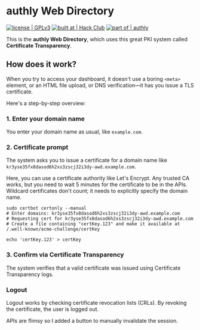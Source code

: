 # authly Web Directory
[![license | GPLv3](https://img.shields.io/badge/license-GPLv3-blue)](https://www.gnu.org/licenses/gpl-3.0.html)
[![built at | Hack Club](https://img.shields.io/badge/built_at-Hack_Club-%23ec3750?logo=hackclub)](https://hackclub.com)
[![part of | authly](https://img.shields.io/badge/part_of-authly-%23f1c40f)](https://authly.hackclub.com)

This is the <b>authly Web Directory</b>, which uses this great PKI system called <b>Certificate Transparency</b>.

## How does it work?
When you try to access your dashboard, it doesn't use a boring `<meta>` element, or an HTML file upload, or DNS verification&mdash;it has you issue a TLS certificate.

Here's a step-by-step overview:

### 1. Enter your domain name
You enter your domain name as usual, like `example.com`.

### 2. Certificate prompt
The system asks you to issue a certificate for a domain name like `kr3yse35fx8dasod6h2xs3zscj32i3dy-awd.example.com`.

Here, you can use a certificate authority like Let's Encrypt. 
Any trusted CA works, but you need to wait 5 minutes for the certificate to be in the APIs.
Wildcard certificates don't count; it needs to explicitly specify the domain name.
```shell
sudo certbot certonly --manual
# Enter domains: kr3yse35fx8dasod6h2xs3zscj32i3dy-awd.example.com
# Requesting cert for kr3yse35fx8dasod6h2xs3zscj32i3dy-awd.example.com
# Create a file containing "certKey.123" and make it available at /.well-known/acme-challenge/certKey
```
```shell
echo 'certKey.123' > certKey
```

### 3. Confirm via Certificate Transparency
The system verifies that a valid certificate was issued using Certificate Transparency logs.

### Logout
Logout works by checking certificate revocation lists (CRLs). By revoking the certificate, the user is logged out.

APIs are flimsy so I added a button to manually invalidate the session.
